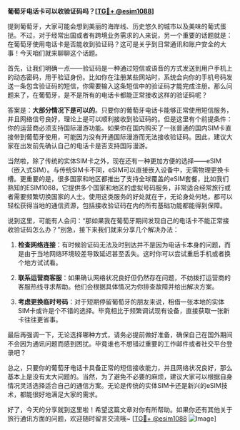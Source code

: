 **葡萄牙电话卡可以收验证码吗？[[TG💪+ @esim1088](https://t.me/s/esim1088)]**

提到葡萄牙，大家可能会想到美丽的海岸线、历史悠久的城市以及美味的葡式蛋挞。不过，对于经常出国或者有跨境业务需求的人来说，另一个重要的话题就是：在葡萄牙使用电话卡是否能收到验证码？这可是关乎到日常通讯和账户安全的大事！今天咱们就来聊聊这个话题。

首先，让我们明确一点——验证码是一种通过短信或语音的方式发送到用户手机上的动态密码，用于验证身份。比如你在注册某些网站时，系统会向你的手机号码发送一条包含验证码的短信，你需要输入这条短信中的验证码才能完成注册。那么问题来了，在葡萄牙，是不是所有的电话卡都能正常接收这样的验证码呢？

答案是：**大部分情况下是可以的**。只要你的葡萄牙电话卡能够正常使用短信服务，并且网络信号良好，理论上是可以顺利接收到验证码的。但是这里有个前提条件：你的运营商必须支持国际漫游功能。如果你在国内购买了一张普通的国内SIM卡直接带到葡萄牙使用，可能因为没有开通国际漫游而无法接收验证码。因此，建议大家在出发前先确认自己的电话卡是否支持国际漫游。

当然啦，除了传统的实体SIM卡之外，现在还有一种更加方便的选择——eSIM（嵌入式SIM）。与传统SIM卡不同，eSIM可以直接嵌入设备中，无需物理更换卡槽。更重要的是，很多国家和地区都推出了支持全球覆盖的eSIM套餐，比如我们熟知的ESIM1088，它提供多个国家和地区的虚拟号码服务，非常适合经常旅行或者需要频繁切换国家的人士。使用这类服务的好处就在于，无论身处何地，都可以轻松获得当地的通信资源，包括接收验证码在内的所有基础功能都能得到保障。

说到这里，可能有人会问：“那如果我在葡萄牙期间发现自己的电话卡不能正常接收验证码怎么办？”别急，接下来我们就来分享几个解决办法：

1. **检查网络连接**：有时候验证码无法及时到达并不是因为电话卡本身的问题，而是由于当地网络环境较差导致延迟甚至丢失。这时你可以尝试重启手机或者换个地方试试看。
   
2. **联系运营商客服**：如果确认网络状况良好但仍然存在问题，不妨拨打运营商的客服热线寻求帮助。他们会根据具体情况为你排查故障并给出解决方案。

3. **考虑更换临时号码**：对于短期停留葡萄牙的朋友来说，租借一张本地的实体SIM卡或许是个不错的选择。毕竟相比于频繁调试现有设备，直接获取一张新卡往往更省事。

最后再强调一下，无论选择哪种方式，请务必提前做好准备，确保自己在国外期间不会因为通讯问题而感到困扰。毕竟谁也不想错过重要的工作邮件或者社交平台登录吧？

总之，只要你的葡萄牙电话卡具备正常的短信接收能力，并且网络状况良好，那么基本上是没有太大问题的。当然，为了避免不必要的麻烦，建议大家可以根据自身情况灵活选择适合自己的通信方案。无论是传统的实体SIM卡还是新兴的eSIM技术，都能很好地满足大家的需求。

好了，今天的分享就到这里啦！希望这篇文章对你有所帮助。如果你还有其他关于旅行通讯方面的问题，欢迎随时留言交流哦~ [[TG💪+ @esim1088](https://t.me/s/esim1088) ![Image](https://i.postimg.cc/4NQfJmqS/Snipaste-2025-05-13-00-14-12.png)]